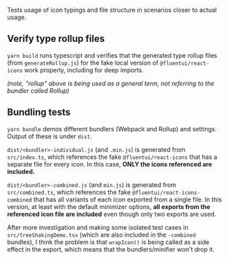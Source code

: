 Tests usage of icon typings and file structure in scenarios closer to actual usage.

## Verify type rollup files

`yarn build` runs typescript and verifies that the generated type rollup files (from `generateRollup.js`) for the fake local version of `@fluentui/react-icons` work properly, including for deep imports.

_(note, "rollup" above is being used as a general term, not referring to the bundler called Rollup)_

## Bundling tests

`yarn bundle` demos different bundlers (Webpack and Rollup) and settings. Output of these is under `dist`.

`dist/<bundler>-individual.js` (and `.min.js`) is generated from `src/index.ts`, which references the fake `@fluentui/react-icons` that has a separate file for every icon. In this case, **ONLY the icons referenced are included.**

`dist/<bundler>-combined.js` (and `min.js`) is generated from `src/combined.ts`, which references the fake `@fluentui/react-icons-combined` that has all variants of each icon exported from a single file. In this version, at least with the default minimizer options, **all exports from the referenced icon file are included** even though only two exports are used.

After more investigation and making some isolated test cases in `src/treeShakingDemo.tsx` (which are also included in the `-combined` bundles), I think the problem is that `wrapIcon()` is being called as a side effect in the export, which means that the bundlers/minifier won't drop it.
